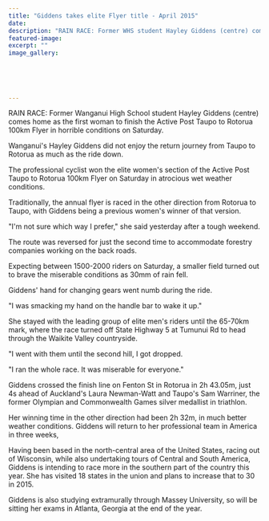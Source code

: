 ```yaml
---
title: "Giddens takes elite Flyer title - April 2015"
date: 
description: "RAIN RACE: Former WHS student Hayley Giddens (centre) comes home as the first woman to finish the Active Post Taupo to Rotorua 100km Flyer in horrible conditions on Saturday,Wanganui Chronicle 21/4/15"
featured-image: 
excerpt: ""
image_gallery:
    
    
    
    
    
---
```


<p><span>RAIN RACE: Former Wanganui High School student Hayley Giddens (centre) comes home as the first woman to finish the Active Post Taupo to Rotorua 100km Flyer in horrible conditions on Saturday.</span></p>
<p>Wanganui's Hayley Giddens did not enjoy the return journey from Taupo to Rotorua as much as the ride down.</p>
<p>The professional cyclist won the elite women's section of the Active Post Taupo to Rotorua 100km Flyer on Saturday in atrocious wet weather conditions.</p>
<p>Traditionally, the annual flyer is raced in the other direction from Rotorua to Taupo, with Giddens being a previous women's winner of that version.</p>
<p>"I'm not sure which way I prefer," she said yesterday after a tough weekend.</p>
<p>The route was reversed for just the second time to accommodate forestry companies working on the back roads.</p>
<p>Expecting between 1500-2000 riders on Saturday, a smaller field turned out to brave the miserable conditions as 30mm of rain fell.</p>
<p>Giddens' hand for changing gears went numb during the ride.</p>
<p>"I was smacking my hand on the handle bar to wake it up."</p>
<p>She stayed with the leading group of elite men's riders until the 65-70km mark, where the race turned off State Highway 5 at Tumunui Rd to head through the Waikite Valley countryside.</p>
<p>"I went with them until the second hill, I got dropped.</p>
<p>"I ran the whole race. It was miserable for everyone."</p>
<p>Giddens crossed the finish line on Fenton St in Rotorua in 2h 43.05m, just 4s ahead of Auckland's Laura Newman-Watt and Taupo's Sam Warriner, the former Olympian and Commonwealth Games silver medallist in triathlon.</p>
<p>Her winning time in the other direction had been 2h 32m, in much better weather conditions. Giddens will return to her professional team in America in three weeks,</p>
<p>Having been based in the north-central area of the United States, racing out of Wisconsin, while also undertaking tours of Central and South America, Giddens is intending to race more in the southern part of the country this year. She has visited 18 states in the union and plans to increase that to 30 in 2015.</p>
<p>Giddens is also studying extramurally through Massey University, so will be sitting her exams in Atlanta, Georgia at the end of the year.</p>

